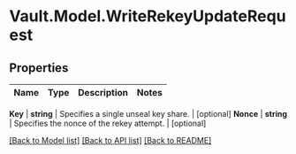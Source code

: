 # Vault.Model.WriteRekeyUpdateRequest

## Properties

Name | Type | Description | Notes
------------ | ------------- | ------------- | -------------

**Key** | **string** | Specifies a single unseal key share. | [optional] **Nonce** | **string** | Specifies the nonce of the rekey attempt. | [optional] 

[[Back to Model list]](../README.md#documentation-for-models) [[Back to API list]](../README.md#documentation-for-api-endpoints) [[Back to README]](../README.md)

